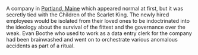 A company in [Portland, Maine](https://scp-db.fandom.com/wiki/Portland,_Maine "w:c:scp-db:Portland, Maine") which appeared normal at first, but it was secretly tied with the Children of the Scarlet King. The newly hired employees would be isolated from their loved ones to be indoctrinated into the ideology about the survival of the fittest and the governance over the weak. Evan Boothe who used to work as a data entry clerk for the company had been brainwashed and went on to orchestrate various anomalous accidents as part of a ritual.